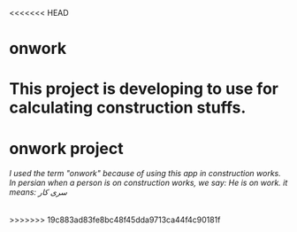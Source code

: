 <<<<<<< HEAD
# onwork
This project is developing to use for calculating construction stuffs.
=======
<h1>onwork project</h1>
<h6>I used the term "onwork" because of using this app in construction works. In persian when a person is on construction works, we say: He is on work. it means: سری کار</h6>
>>>>>>> 19c883ad83fe8bc48f45dda9713ca44f4c90181f
